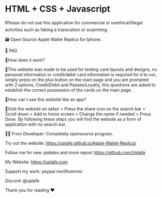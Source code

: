 # HTML + CSS + Javascript 

❗Please do not use this application for commercial or unethical/illegal activities such as faking a transcation or scamming

🗃️ Open Source Apple Wallet Replica for Iphone.


🤔 FAQ

🔹How does it work?

🔸This website was made to be used for testing card layouts and designs, no personal information or credit/debit card 
information is required for it to run, simply press on the plus button on the main page and you are prompted with 2 options,
Credit/Debit and Passes/Loyatly, this questions are asked to establish the correct possession of the cards on the main page.

🔹How can I use this website like an app?

🔸Visit the website on safari > Press the share icon on the search bar > Scroll down > Add to home screen > Change the name if needed > Press Done.
By following these steps you will find the website as a form of application with no search bar.

👨‍💻 From Developer:
Completely opensource program.

Try out the website: https://uplafe.github.io/Apple-Wallet-Replica/

Follow me for new updates and more repos! https://github.com/Uplafe

My Website: https://uplafe.com

Support my work: paypal.me/ilhummer

Discord: @uplafe

Thank you for reading ❤️



